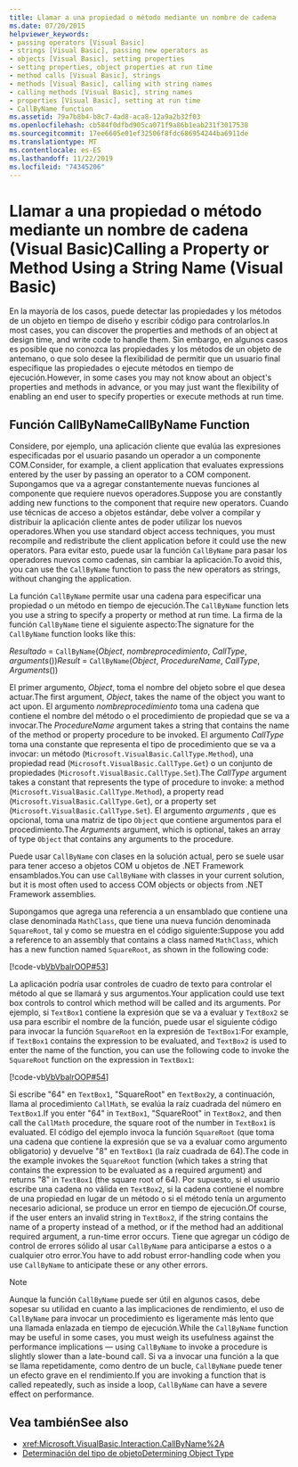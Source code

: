 ```yaml
---
title: Llamar a una propiedad o método mediante un nombre de cadena
ms.date: 07/20/2015
helpviewer_keywords:
- passing operators [Visual Basic]
- strings [Visual Basic], passing new operators as
- objects [Visual Basic], setting properties
- setting properties, object properties at run time
- method calls [Visual Basic], strings
- methods [Visual Basic], calling with string names
- calling methods [Visual Basic], string names
- properties [Visual Basic], setting at run time
- CallByName function
ms.assetid: 79a7b8b4-b8c7-4ad8-aca8-12a9a2b32f03
ms.openlocfilehash: cb584f0dfbd905ca071f9a86b1eab231f3017538
ms.sourcegitcommit: 17ee6605e01ef32506f8fdc686954244ba6911de
ms.translationtype: MT
ms.contentlocale: es-ES
ms.lasthandoff: 11/22/2019
ms.locfileid: "74345206"
---
```

# <a name="calling-a-property-or-method-using-a-string-name-visual-basic"></a><span data-ttu-id="677c1-102">Llamar a una propiedad o método mediante un nombre de cadena (Visual Basic)</span><span class="sxs-lookup"><span data-stu-id="677c1-102">Calling a Property or Method Using a String Name (Visual Basic)</span></span>
<span data-ttu-id="677c1-103">En la mayoría de los casos, puede detectar las propiedades y los métodos de un objeto en tiempo de diseño y escribir código para controlarlos.</span><span class="sxs-lookup"><span data-stu-id="677c1-103">In most cases, you can discover the properties and methods of an object at design time, and write code to handle them.</span></span> <span data-ttu-id="677c1-104">Sin embargo, en algunos casos es posible que no conozca las propiedades y los métodos de un objeto de antemano, o que solo desee la flexibilidad de permitir que un usuario final especifique las propiedades o ejecute métodos en tiempo de ejecución.</span><span class="sxs-lookup"><span data-stu-id="677c1-104">However, in some cases you may not know about an object's properties and methods in advance, or you may just want the flexibility of enabling an end user to specify properties or execute methods at run time.</span></span>  
  
## <a name="callbyname-function"></a><span data-ttu-id="677c1-105">Función CallByName</span><span class="sxs-lookup"><span data-stu-id="677c1-105">CallByName Function</span></span>  
 <span data-ttu-id="677c1-106">Considere, por ejemplo, una aplicación cliente que evalúa las expresiones especificadas por el usuario pasando un operador a un componente COM.</span><span class="sxs-lookup"><span data-stu-id="677c1-106">Consider, for example, a client application that evaluates expressions entered by the user by passing an operator to a COM component.</span></span> <span data-ttu-id="677c1-107">Supongamos que va a agregar constantemente nuevas funciones al componente que requiere nuevos operadores.</span><span class="sxs-lookup"><span data-stu-id="677c1-107">Suppose you are constantly adding new functions to the component that require new operators.</span></span> <span data-ttu-id="677c1-108">Cuando use técnicas de acceso a objetos estándar, debe volver a compilar y distribuir la aplicación cliente antes de poder utilizar los nuevos operadores.</span><span class="sxs-lookup"><span data-stu-id="677c1-108">When you use standard object access techniques, you must recompile and redistribute the client application before it could use the new operators.</span></span> <span data-ttu-id="677c1-109">Para evitar esto, puede usar la función `CallByName` para pasar los operadores nuevos como cadenas, sin cambiar la aplicación.</span><span class="sxs-lookup"><span data-stu-id="677c1-109">To avoid this, you can use the `CallByName` function to pass the new operators as strings, without changing the application.</span></span>  
  
 <span data-ttu-id="677c1-110">La función `CallByName` permite usar una cadena para especificar una propiedad o un método en tiempo de ejecución.</span><span class="sxs-lookup"><span data-stu-id="677c1-110">The `CallByName` function lets you use a string to specify a property or method at run time.</span></span> <span data-ttu-id="677c1-111">La firma de la función `CallByName` tiene el siguiente aspecto:</span><span class="sxs-lookup"><span data-stu-id="677c1-111">The signature for the `CallByName` function looks like this:</span></span>  
  
 <span data-ttu-id="677c1-112">*Resultado* = `CallByName`(*Object*, *nombreprocedimiento*, *CallType*, *arguments*())</span><span class="sxs-lookup"><span data-stu-id="677c1-112">*Result* = `CallByName`(*Object*, *ProcedureName*, *CallType*, *Arguments*())</span></span>  
  
 <span data-ttu-id="677c1-113">El primer argumento, *Object*, toma el nombre del objeto sobre el que desea actuar.</span><span class="sxs-lookup"><span data-stu-id="677c1-113">The first argument, *Object*, takes the name of the object you want to act upon.</span></span> <span data-ttu-id="677c1-114">El argumento *nombreprocedimiento* toma una cadena que contiene el nombre del método o el procedimiento de propiedad que se va a invocar.</span><span class="sxs-lookup"><span data-stu-id="677c1-114">The *ProcedureName* argument takes a string that contains the name of the method or property procedure to be invoked.</span></span> <span data-ttu-id="677c1-115">El argumento *CallType* toma una constante que representa el tipo de procedimiento que se va a invocar: un método (`Microsoft.VisualBasic.CallType.Method`), una propiedad read (`Microsoft.VisualBasic.CallType.Get`) o un conjunto de propiedades (`Microsoft.VisualBasic.CallType.Set`).</span><span class="sxs-lookup"><span data-stu-id="677c1-115">The *CallType* argument takes a constant that represents the type of procedure to invoke: a method (`Microsoft.VisualBasic.CallType.Method`), a property read (`Microsoft.VisualBasic.CallType.Get`), or a property set (`Microsoft.VisualBasic.CallType.Set`).</span></span> <span data-ttu-id="677c1-116">El argumento *arguments* , que es opcional, toma una matriz de tipo `Object` que contiene argumentos para el procedimiento.</span><span class="sxs-lookup"><span data-stu-id="677c1-116">The *Arguments* argument, which is optional, takes an array of type `Object` that contains any arguments to the procedure.</span></span>  
  
 <span data-ttu-id="677c1-117">Puede usar `CallByName` con clases en la solución actual, pero se suele usar para tener acceso a objetos COM u objetos de .NET Framework ensamblados.</span><span class="sxs-lookup"><span data-stu-id="677c1-117">You can use `CallByName` with classes in your current solution, but it is most often used to access COM objects or objects from .NET Framework assemblies.</span></span>  
  
 <span data-ttu-id="677c1-118">Supongamos que agrega una referencia a un ensamblado que contiene una clase denominada `MathClass`, que tiene una nueva función denominada `SquareRoot`, tal y como se muestra en el código siguiente:</span><span class="sxs-lookup"><span data-stu-id="677c1-118">Suppose you add a reference to an assembly that contains a class named `MathClass`, which has a new function named `SquareRoot`, as shown in the following code:</span></span>  
  
 [!code-vb[VbVbalrOOP#53](~/samples/snippets/visualbasic/VS_Snippets_VBCSharp/VbVbalrOOP/VB/OOP.vb#53)]  
  
 <span data-ttu-id="677c1-119">La aplicación podría usar controles de cuadro de texto para controlar el método al que se llamará y sus argumentos.</span><span class="sxs-lookup"><span data-stu-id="677c1-119">Your application could use text box controls to control which method will be called and its arguments.</span></span> <span data-ttu-id="677c1-120">Por ejemplo, si `TextBox1` contiene la expresión que se va a evaluar y `TextBox2` se usa para escribir el nombre de la función, puede usar el siguiente código para invocar la función `SquareRoot` en la expresión de `TextBox1`:</span><span class="sxs-lookup"><span data-stu-id="677c1-120">For example, if `TextBox1` contains the expression to be evaluated, and `TextBox2` is used to enter the name of the function, you can use the following code to invoke the `SquareRoot` function on the expression in `TextBox1`:</span></span>  
  
 [!code-vb[VbVbalrOOP#54](~/samples/snippets/visualbasic/VS_Snippets_VBCSharp/VbVbalrOOP/VB/OOP.vb#54)]  
  
 <span data-ttu-id="677c1-121">Si escribe "64" en `TextBox1`, "SquareRoot" en `TextBox2`y, a continuación, llama al procedimiento `CallMath`, se evalúa la raíz cuadrada del número en `TextBox1`.</span><span class="sxs-lookup"><span data-stu-id="677c1-121">If you enter "64" in `TextBox1`, "SquareRoot" in `TextBox2`, and then call the `CallMath` procedure, the square root of the number in `TextBox1` is evaluated.</span></span> <span data-ttu-id="677c1-122">El código del ejemplo invoca la función `SquareRoot` (que toma una cadena que contiene la expresión que se va a evaluar como argumento obligatorio) y devuelve "8" en `TextBox1` (la raíz cuadrada de 64).</span><span class="sxs-lookup"><span data-stu-id="677c1-122">The code in the example invokes the `SquareRoot` function (which takes a string that contains the expression to be evaluated as a required argument) and returns "8" in `TextBox1` (the square root of 64).</span></span> <span data-ttu-id="677c1-123">Por supuesto, si el usuario escribe una cadena no válida en `TextBox2`, si la cadena contiene el nombre de una propiedad en lugar de un método o si el método tenía un argumento necesario adicional, se produce un error en tiempo de ejecución.</span><span class="sxs-lookup"><span data-stu-id="677c1-123">Of course, if the user enters an invalid string in `TextBox2`, if the string contains the name of a property instead of a method, or if the method had an additional required argument, a run-time error occurs.</span></span> <span data-ttu-id="677c1-124">Tiene que agregar un código de control de errores sólido al usar `CallByName` para anticiparse a estos o a cualquier otro error.</span><span class="sxs-lookup"><span data-stu-id="677c1-124">You have to add robust error-handling code when you use `CallByName` to anticipate these or any other errors.</span></span>  
  
> [!NOTE]
> <span data-ttu-id="677c1-125">Aunque la función `CallByName` puede ser útil en algunos casos, debe sopesar su utilidad en cuanto a las implicaciones de rendimiento, el uso de `CallByName` para invocar un procedimiento es ligeramente más lento que una llamada enlazada en tiempo de ejecución.</span><span class="sxs-lookup"><span data-stu-id="677c1-125">While the `CallByName` function may be useful in some cases, you must weigh its usefulness against the performance implications — using `CallByName` to invoke a procedure is slightly slower than a late-bound call.</span></span> <span data-ttu-id="677c1-126">Si va a invocar una función a la que se llama repetidamente, como dentro de un bucle, `CallByName` puede tener un efecto grave en el rendimiento.</span><span class="sxs-lookup"><span data-stu-id="677c1-126">If you are invoking a function that is called repeatedly, such as inside a loop, `CallByName` can have a severe effect on performance.</span></span>  
  
## <a name="see-also"></a><span data-ttu-id="677c1-127">Vea también</span><span class="sxs-lookup"><span data-stu-id="677c1-127">See also</span></span>

- <xref:Microsoft.VisualBasic.Interaction.CallByName%2A>
- [<span data-ttu-id="677c1-128">Determinación del tipo de objeto</span><span class="sxs-lookup"><span data-stu-id="677c1-128">Determining Object Type</span></span>](../../../../visual-basic/programming-guide/language-features/early-late-binding/determining-object-type.md)
